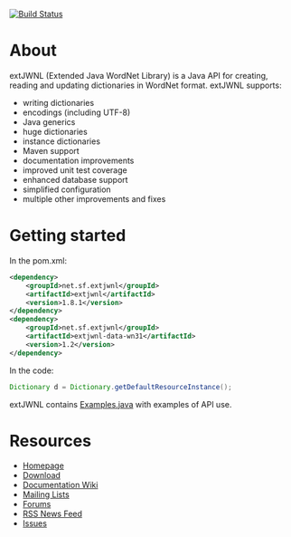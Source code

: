 [![Build Status](https://travis-ci.org/extjwnl/extjwnl.png?branch=master)](https://travis-ci.org/extjwnl/extjwnl)

# About

extJWNL (Extended Java WordNet Library) is a Java API for creating, reading and updating dictionaries in WordNet format. extJWNL supports:
* writing dictionaries
* encodings (including UTF-8)
* Java generics
* huge dictionaries
* instance dictionaries
* Maven support
* documentation improvements
* improved unit test coverage
* enhanced database support
* simplified configuration
* multiple other improvements and fixes

# Getting started

In the pom.xml:

```xml
<dependency>
    <groupId>net.sf.extjwnl</groupId>
    <artifactId>extjwnl</artifactId>
    <version>1.8.1</version>
</dependency>
<dependency>
    <groupId>net.sf.extjwnl</groupId>
    <artifactId>extjwnl-data-wn31</artifactId>
    <version>1.2</version>
</dependency>
```

In the code:

```java
Dictionary d = Dictionary.getDefaultResourceInstance();
```

extJWNL contains [Examples.java](utilities/src/main/java/net/sf/extjwnl/utilities/Examples.java) with examples of API use.

# Resources

* [Homepage](http://extjwnl.sourceforge.net)
* [Download](http://sourceforge.net/projects/extjwnl/files)
* [Documentation Wiki](https://github.com/extjwnl/extjwnl/wiki)
* [Mailing Lists](http://lists.sourceforge.net/lists/listinfo/extjwnl-announce)
* [Forums](http://sourceforge.net/projects/extjwnl/forums/)
* [RSS News Feed](http://sourceforge.net/export/rss2_projnews.php?group_id=386458)
* [Issues](https://github.com/extjwnl/extjwnl/issues)